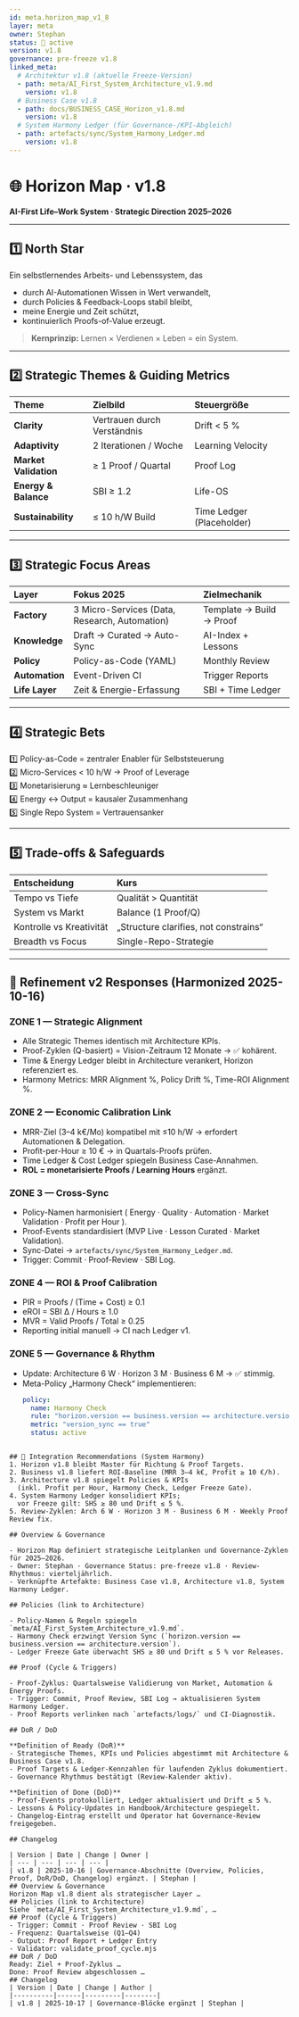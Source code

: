 ```yaml
---
id: meta.horizon_map_v1_8
layer: meta
owner: Stephan
status: 🧭 active
version: v1.8
governance: pre-freeze v1.8
linked_meta:
  # Architektur v1.8 (aktuelle Freeze-Version)
  - path: meta/AI_First_System_Architecture_v1.9.md
    version: v1.8
  # Business Case v1.8
  - path: docs/BUSINESS_CASE_Horizon_v1.8.md
    version: v1.8
  # System Harmony Ledger (für Governance-/KPI-Abgleich)
  - path: artefacts/sync/System_Harmony_Ledger.md
    version: v1.8
---
```


# 🌐 Horizon Map · v1.8  
**AI-First Life–Work System · Strategic Direction 2025–2026**

---

## 1️⃣ North Star

Ein selbstlernendes Arbeits- und Lebenssystem, das  
- durch AI-Automationen Wissen in Wert verwandelt,  
- durch Policies & Feedback-Loops stabil bleibt,  
- meine Energie und Zeit schützt,  
- kontinuierlich Proofs-of-Value erzeugt.

> **Kernprinzip:** Lernen × Verdienen × Leben = ein System.

---

## 2️⃣ Strategic Themes & Guiding Metrics

| Theme | Zielbild | Steuergröße |
|:--|:--|:--|
| **Clarity** | Vertrauen durch Verständnis | Drift < 5 % |
| **Adaptivity** | 2 Iterationen / Woche | Learning Velocity |
| **Market Validation** | ≥ 1 Proof / Quartal | Proof Log |
| **Energy & Balance** | SBI ≥ 1.2 | Life-OS |
| **Sustainability** | ≤ 10 h/W Build | Time Ledger (Placeholder) |

---

## 3️⃣ Strategic Focus Areas

| Layer | Fokus 2025 | Zielmechanik |
|:--|:--|:--|
| **Factory** | 3 Micro-Services (Data, Research, Automation) | Template → Build → Proof |
| **Knowledge** | Draft → Curated → Auto-Sync | AI-Index + Lessons |
| **Policy** | Policy-as-Code (YAML) | Monthly Review |
| **Automation** | Event-Driven CI | Trigger Reports |
| **Life Layer** | Zeit & Energie-Erfassung | SBI + Time Ledger |

---

## 4️⃣ Strategic Bets

1️⃣ Policy-as-Code = zentraler Enabler für Selbststeuerung  
2️⃣ Micro-Services < 10 h/W → Proof of Leverage  
3️⃣ Monetarisierung ≈ Lernbeschleuniger  
4️⃣ Energy ↔ Output = kausaler Zusammenhang  
5️⃣ Single Repo System = Vertrauensanker

---

## 5️⃣ Trade-offs & Safeguards

| Entscheidung | Kurs |
|:--|:--|
| Tempo vs Tiefe | Qualität > Quantität |
| System vs Markt | Balance (1 Proof/Q) |
| Kontrolle vs Kreativität | „Structure clarifies, not constrains“ |
| Breadth vs Focus | Single-Repo-Strategie |

---

## 🧭 Refinement v2 Responses (Harmonized 2025-10-16)

### ZONE 1 — Strategic Alignment
- Alle Strategic Themes identisch mit Architecture KPIs.  
- Proof-Zyklen (Q-basiert) = Vision-Zeitraum 12 Monate → ✅ kohärent.  
- Time & Energy Ledger bleibt in Architecture verankert, Horizon referenziert es.  
- Harmony Metrics: MRR Alignment %, Policy Drift %, Time-ROI Alignment %.

### ZONE 2 — Economic Calibration Link
- MRR-Ziel (3–4 k€/Mo) kompatibel mit ≤10 h/W → erfordert Automationen & Delegation.  
- Profit-per-Hour ≥ 10 € → in Quartals-Proofs prüfen.  
- Time Ledger & Cost Ledger spiegeln Business Case-Annahmen.  
- **ROL = monetarisierte Proofs / Learning Hours** ergänzt.

### ZONE 3 — Cross-Sync
- Policy-Namen harmonisiert ( Energy · Quality · Automation · Market Validation · Profit per Hour ).  
- Proof-Events standardisiert (MVP Live · Lesson Curated · Market Validation).  
- Sync-Datei → `artefacts/sync/System_Harmony_Ledger.md`.  
- Trigger: Commit · Proof-Review · SBI Log.

### ZONE 4 — ROI & Proof Calibration
- PIR = Proofs / (Time + Cost) ≥ 0.1  
- eROI = SBI Δ / Hours ≥ 1.0  
- MVR = Valid Proofs / Total ≥ 0.25  
- Reporting initial manuell → CI nach Ledger v1.

### ZONE 5 — Governance & Rhythm
- Update: Architecture 6 W · Horizon 3 M · Business 6 M → ✅ stimmig.  
- Meta-Policy „Harmony Check“ implementieren:
  ```yaml
  policy:
    name: Harmony Check
    rule: "horizon.version == business.version == architecture.version"
    metric: "version_sync == true"
    status: active
 ```

## 🔗 Integration Recommendations (System Harmony)
1. Horizon v1.8 bleibt Master für Richtung & Proof Targets.
2. Business v1.8 liefert ROI-Baseline (MRR 3–4 k€, Profit ≥ 10 €/h).
3. Architecture v1.8 spiegelt Policies & KPIs
   (inkl. Profit per Hour, Harmony Check, Ledger Freeze Gate).
4. System Harmony Ledger konsolidiert KPIs;
   vor Freeze gilt: SHS ≥ 80 und Drift ≤ 5 %.
5. Review-Zyklen: Arch 6 W · Horizon 3 M · Business 6 M · Weekly Proof Review fix.

## Overview & Governance

- Horizon Map definiert strategische Leitplanken und Governance-Zyklen für 2025–2026.
- Owner: Stephan · Governance Status: pre-freeze v1.8 · Review-Rhythmus: vierteljährlich.
- Verknüpfte Artefakte: Business Case v1.8, Architecture v1.8, System Harmony Ledger.

## Policies (link to Architecture)

- Policy-Namen & Regeln spiegeln `meta/AI_First_System_Architecture_v1.9.md`.
- Harmony Check erzwingt Version Sync (`horizon.version == business.version == architecture.version`).
- Ledger Freeze Gate überwacht SHS ≥ 80 und Drift ≤ 5 % vor Releases.

## Proof (Cycle & Triggers)

- Proof-Zyklus: Quartalsweise Validierung von Market, Automation & Energy Proofs.
- Trigger: Commit, Proof Review, SBI Log → aktualisieren System Harmony Ledger.
- Proof Reports verlinken nach `artefacts/logs/` und CI-Diagnostik.

## DoR / DoD

**Definition of Ready (DoR)**
- Strategische Themes, KPIs und Policies abgestimmt mit Architecture & Business Case v1.8.
- Proof Targets & Ledger-Kennzahlen für laufenden Zyklus dokumentiert.
- Governance Rhythmus bestätigt (Review-Kalender aktiv).

**Definition of Done (DoD)**
- Proof-Events protokolliert, Ledger aktualisiert und Drift ≤ 5 %.
- Lessons & Policy-Updates in Handbook/Architecture gespiegelt.
- Changelog-Eintrag erstellt und Operator hat Governance-Review freigegeben.

## Changelog

| Version | Date | Change | Owner |
| --- | --- | --- | --- |
| v1.8 | 2025-10-16 | Governance-Abschnitte (Overview, Policies, Proof, DoR/DoD, Changelog) ergänzt. | Stephan |
## Overview & Governance
Horizon Map v1.8 dient als strategischer Layer …
## Policies (link to Architecture)
Siehe `meta/AI_First_System_Architecture_v1.9.md`, …
## Proof (Cycle & Triggers)
- Trigger: Commit · Proof Review · SBI Log
- Frequenz: Quartalsweise (Q1–Q4)
- Output: Proof Report + Ledger Entry
- Validator: validate_proof_cycle.mjs
## DoR / DoD
Ready: Ziel + Proof-Zyklus …
Done: Proof Review abgeschlossen …
## Changelog
| Version | Date | Change | Author |
|----------|------|---------|--------|
| v1.8 | 2025-10-17 | Governance-Blöcke ergänzt | Stephan |
